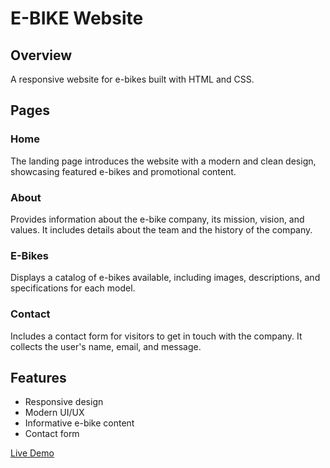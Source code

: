 # E-BIKE Website

## Overview

A responsive website for e-bikes built with HTML and CSS.

## Pages

### Home

The landing page introduces the website with a modern and clean design, showcasing featured e-bikes and promotional content.

### About

Provides information about the e-bike company, its mission, vision, and values. It includes details about the team and the history of the company.

### E-Bikes

Displays a catalog of e-bikes available, including images, descriptions, and specifications for each model.

### Contact

Includes a contact form for visitors to get in touch with the company. It collects the user's name, email, and message.

## Features

- Responsive design
- Modern UI/UX
- Informative e-bike content
- Contact form



[Live Demo](https://Nethish100.github.io/E-BIKE_website_html_css/)

